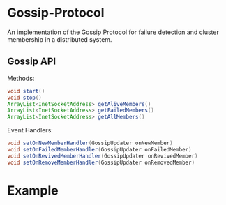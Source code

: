 # Gossip-Protocol
An implementation of the Gossip Protocol for failure detection and cluster membership in a distributed system.

## Gossip API

Methods:
```Java
void start()
void stop()
ArrayList<InetSocketAddress> getAliveMembers()
ArrayList<InetSocketAddress> getFailedMembers()
ArrayList<InetSocketAddress> getAllMembers()
```
Event Handlers:
```Java
void setOnNewMemberHandler(GossipUpdater onNewMember)
void setOnFailedMemberHandler(GossipUpdater onFailedMember)
void setOnRevivedMemberHandler(GossipUpdater onRevivedMember)
void setOnRemoveMemberHandler(GossipUpdater onRemovedMember)
````

# Example
